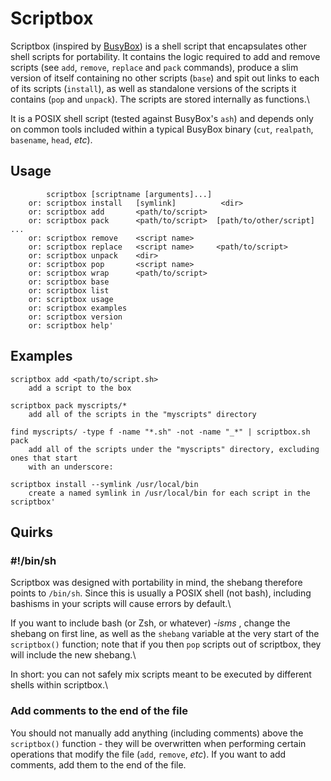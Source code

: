 # Scriptbox

Scriptbox (inspired by [BusyBox](https://www.busybox.net/)) is a shell script that encapsulates other shell scripts for portability. It contains the logic required to add and remove scripts (see `add`, `remove`, `replace` and `pack` commands), produce a slim version of itself containing no other scripts (`base`) and spit out links to each of its scripts (`install`), as well as standalone versions of the scripts it contains (`pop` and `unpack`). The scripts are stored internally as functions.\

It is a POSIX shell script (tested against BusyBox's `ash`) and depends only on common tools included within a typical BusyBox binary (`cut`, `realpath`, `basename`, `head`, *etc*). 

## Usage

```
	    scriptbox [scriptname [arguments]...]
	or: scriptbox install   [symlink]          <dir>
	or: scriptbox add       <path/to/script>
	or: scriptbox pack      <path/to/script>  [path/to/other/script] ...
	or: scriptbox remove    <script name>
	or: scriptbox replace   <script name>     <path/to/script>
	or: scriptbox unpack    <dir>
	or: scriptbox pop       <script name>
	or: scriptbox wrap      <path/to/script>
	or: scriptbox base
	or: scriptbox list
	or: scriptbox usage
	or: scriptbox examples
	or: scriptbox version
	or: scriptbox help'
```

## Examples

```
scriptbox add <path/to/script.sh>
	add a script to the box

scriptbox pack myscripts/*
	add all of the scripts in the "myscripts" directory

find myscripts/ -type f -name "*.sh" -not -name "_*" | scriptbox.sh pack
	add all of the scripts under the "myscripts" directory, excluding ones that start
    with an underscore:

scriptbox install --symlink /usr/local/bin
	create a named symlink in /usr/local/bin for each script in the scriptbox'
```

## Quirks

### #!/bin/sh

Scriptbox was designed with portability in mind, the shebang therefore points to `/bin/sh`. Since this is usually a POSIX shell (not bash), including bashisms in your scripts will cause errors by default.\

If you want to include bash (or Zsh, or whatever) *-isms* , change the shebang on first line, as well as the `shebang` variable at the very start of the `scriptbox()` function; note that if you then `pop` scripts out of scriptbox, they will include the new shebang.\

In short: you can not safely mix scripts meant to be executed by different shells within scriptbox.\

### Add comments to the end of the file

You should not manually add anything (including comments) above the `scriptbox()` function - they will be overwritten when performing certain operations that modify the file (`add`, `remove`, *etc*). If you want to add comments, add them to the end of the file.
